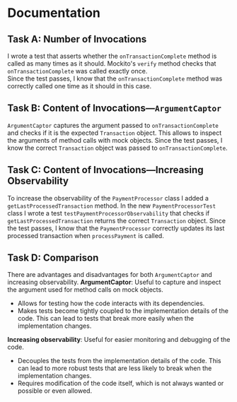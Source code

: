 # Documentation

## Task A: Number of Invocations

I wrote a test that asserts whether the `onTransactionComplete` method is called as many times as it should. 
Mockito's `verify` method checks that `onTransactionComplete` was called exactly once.  
Since the test passes, I know that the `onTransactionComplete` method was correctly called one time as it should in this case.

## Task B: Content of Invocations—`ArgumentCaptor`

`ArgumentCaptor` captures the argument passed to `onTransactionComplete` and checks if it is the expected `Transaction` object. 
This allows to inspect the arguments of method calls with mock objects. 
Since the test passes, I know the correct `Transaction` object was passed to `onTransactionComplete`.

## Task C: Content of Invocations—Increasing Observability

To increase the observability of the `PaymentProcessor` class I added a `getLastProcessedTransaction` method. 
In the new `PaymentProcessorTest` class I wrote a test `testPaymentProcessorObservability` that checks if `getLastProcessedTransaction` returns the correct `Transaction` object.
Since the test passes, I know that the `PaymentProcessor` correctly updates its last processed transaction when `processPayment` is called.

## Task D: Comparison

There are advantages and disadvantages for both `ArgumentCaptor` and increasing observability.
**ArgumentCaptor**: Useful to capture and inspect the argument used for method calls on mock objects.
- Allows for testing how the code interacts with its dependencies. 
- Makes tests become tightly coupled to the implementation details of the code. This can lead to tests that break more easily when the implementation changes. 

**Increasing observability**: Useful for easier monitoring and debugging of the code.
- Decouples the tests from the implementation details of the code. This can lead to more robust tests that are less likely to break when the implementation changes.
- Requires modification of the code itself, which is not always wanted or possible or even allowed.
